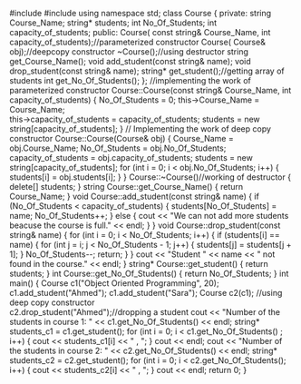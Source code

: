 #include<iostream>
#include<string>
using namespace std;
class Course
{
private:
    string Course_Name;
    string* students;
    int No_Of_Students;
    int capacity_of_students;
public:
    Course( const string& Course_Name, int capacity_of_students);//parameterized constructor
    Course( Course& obj);//deepcopy constructor
    ~Course();//using destructor
    string get_Course_Name();
    void add_student(const string& name);
    void drop_student(const string& name);
    string* get_student();//getting array of students
    int get_No_Of_Students();
};
//implementing the work of parameterized constructor
Course::Course(const string& Course_Name, int capacity_of_students)
{
    No_Of_Students = 0;
    this->Course_Name = Course_Name;  
    this->capacity_of_students = capacity_of_students;
    students = new string[capacity_of_students];
}
// Implementing the work of deep copy constructor
Course::Course(Course& obj)
{
    Course_Name = obj.Course_Name;
    No_Of_Students = obj.No_Of_Students;
    capacity_of_students = obj.capacity_of_students;
    students = new string[capacity_of_students];
    for (int i = 0; i < obj.No_Of_Students; i++) 
    {
        students[i] = obj.students[i];
    }
}
Course::~Course()//working of destructor
{
    delete[] students;
}
string Course::get_Course_Name()
{
    return Course_Name;
}
void Course::add_student(const string& name)
{
    if (No_Of_Students < capacity_of_students)
    {
        students[No_Of_Students] = name;
        No_Of_Students++;
    }
    else
    {
        cout << "We can not add more students beacuse the course is full." << endl;
    }
}
void Course::drop_student(const string& name)
{
    for (int i = 0; i < No_Of_Students; i++)
    {
        if (students[i] == name)
        {
            for (int j = i; j < No_Of_Students - 1; j++)
            {
                students[j] = students[j + 1];
            }
            No_Of_Students--;
            return;
        }
    }
    cout << "Student " << name << " not found in the course." << endl;
}
string* Course::get_student()
{
    return students;
}
int Course::get_No_Of_Students()
{
    return No_Of_Students;
}
int main()
{
    Course c1("Object Oriented Programming", 20);
    c1.add_student("Ahmed");
    c1.add_student("Sara");
    Course c2(c1); //using deep copy constructor  
    c2.drop_student("Ahmed");//dropping a student
    cout << "Number of the students in course 1: " << c1.get_No_Of_Students() << endl;
    string* students_c1 = c1.get_student();
    for (int i = 0; i < c1.get_No_Of_Students() ; i++)
    {
        cout << students_c1[i] << " , ";
    }
    cout << endl;
    cout << "Number of the students in course 2: " << c2.get_No_Of_Students() << endl;
    string* students_c2 = c2.get_student();
    for (int i = 0; i < c2.get_No_Of_Students(); i++)
    {
        cout << students_c2[i] << " , ";
    }
    cout << endl;
    return 0;
}
